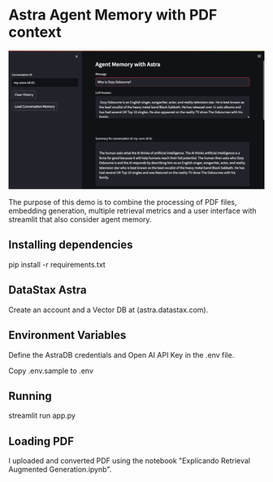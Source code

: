 # Astra Agent Memory with PDF context

![Astra Agent Memory](astra_agent.png)

The purpose of this demo is to combine the processing of PDF files, embedding generation, multiple retrieval metrics and a user interface with streamlit that also consider agent memory.

## Installing dependencies

pip install -r requirements.txt

## DataStax Astra

Create an account and a Vector DB at (astra.datastax.com).

## Environment Variables

Define the AstraDB credentials and Open AI API Key in the .env file.

Copy .env.sample to .env

## Running

streamlit run app.py

## Loading PDF

I uploaded and converted PDF using the notebook "Explicando Retrieval Augmented Generation.ipynb". 
